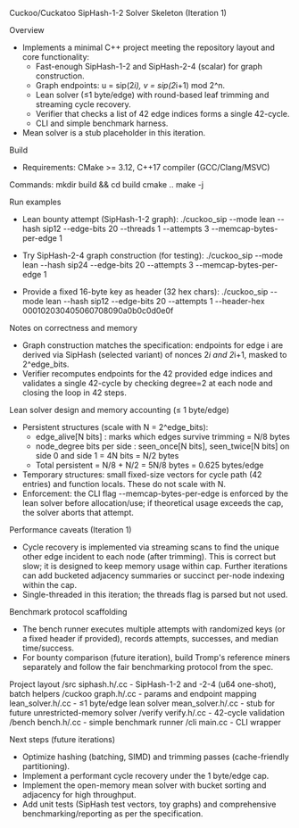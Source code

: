 Cuckoo/Cuckatoo SipHash-1-2 Solver Skeleton (Iteration 1)

Overview
- Implements a minimal C++ project meeting the repository layout and core functionality:
  - Fast-enough SipHash-1-2 and SipHash-2-4 (scalar) for graph construction.
  - Graph endpoints: u = sip(2*i), v = sip(2*i+1) mod 2^n.
  - Lean solver (≤1 byte/edge) with round-based leaf trimming and streaming cycle recovery.
  - Verifier that checks a list of 42 edge indices forms a single 42-cycle.
  - CLI and simple benchmark harness.
- Mean solver is a stub placeholder in this iteration.

Build
- Requirements: CMake >= 3.12, C++17 compiler (GCC/Clang/MSVC)

Commands:
  mkdir build && cd build
  cmake ..
  make -j

Run examples
- Lean bounty attempt (SipHash-1-2 graph):
  ./cuckoo_sip --mode lean --hash sip12 --edge-bits 20 --threads 1 --attempts 3 --memcap-bytes-per-edge 1

- Try SipHash-2-4 graph construction (for testing):
  ./cuckoo_sip --mode lean --hash sip24 --edge-bits 20 --attempts 3 --memcap-bytes-per-edge 1

- Provide a fixed 16-byte key as header (32 hex chars):
  ./cuckoo_sip --mode lean --hash sip12 --edge-bits 20 --attempts 1 --header-hex 000102030405060708090a0b0c0d0e0f

Notes on correctness and memory
- Graph construction matches the specification: endpoints for edge i are derived via SipHash (selected variant) of nonces 2*i and 2*i+1, masked to 2^edge_bits.
- Verifier recomputes endpoints for the 42 provided edge indices and validates a single 42-cycle by checking degree=2 at each node and closing the loop in 42 steps.

Lean solver design and memory accounting (≤ 1 byte/edge)
- Persistent structures (scale with N = 2^edge_bits):
  - edge_alive[N bits]         : marks which edges survive trimming = N/8 bytes
  - node_degree bits per side  : seen_once[N bits], seen_twice[N bits] on side 0 and side 1 = 4N bits = N/2 bytes
  - Total persistent = N/8 + N/2 = 5N/8 bytes = 0.625 bytes/edge
- Temporary structures: small fixed-size vectors for cycle path (42 entries) and function locals. These do not scale with N.
- Enforcement: the CLI flag --memcap-bytes-per-edge is enforced by the lean solver before allocation/use; if theoretical usage exceeds the cap, the solver aborts that attempt.

Performance caveats (Iteration 1)
- Cycle recovery is implemented via streaming scans to find the unique other edge incident to each node (after trimming). This is correct but slow; it is designed to keep memory usage within cap. Further iterations can add bucketed adjacency summaries or succinct per-node indexing within the cap.
- Single-threaded in this iteration; the threads flag is parsed but not used.

Benchmark protocol scaffolding
- The bench runner executes multiple attempts with randomized keys (or a fixed header if provided), records attempts, successes, and median time/success.
- For bounty comparison (future iteration), build Tromp's reference miners separately and follow the fair benchmarking protocol from the spec.

Project layout
/src
  siphash.h/.cc      - SipHash-1-2 and -2-4 (u64 one-shot), batch helpers
/cuckoo
  graph.h/.cc        - params and endpoint mapping
  lean_solver.h/.cc  - ≤1 byte/edge lean solver
  mean_solver.h/.cc  - stub for future unrestricted-memory solver
/verify
  verify.h/.cc       - 42-cycle validation
/bench
  bench.h/.cc        - simple benchmark runner
/cli
  main.cc            - CLI wrapper

Next steps (future iterations)
- Optimize hashing (batching, SIMD) and trimming passes (cache-friendly partitioning).
- Implement a performant cycle recovery under the 1 byte/edge cap.
- Implement the open-memory mean solver with bucket sorting and adjacency for high throughput.
- Add unit tests (SipHash test vectors, toy graphs) and comprehensive benchmarking/reporting as per the specification.
